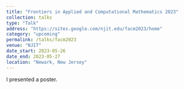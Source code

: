 ```yaml
---
title: "Frontiers in Applied and Computational Mathematics 2023"
collection: talks
type: "Talk"
address: "https://sites.google.com/njit.edu/facm2023/home"
category: "upcoming"
permalink: /talks/facm2023
venue: "NJIT"
date_start: 2023-05-26
date_end: 2023-05-27
location: "Newark, New Jersey"
---
```


I presented a poster.
